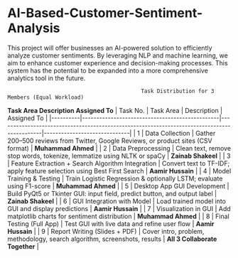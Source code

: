 # AI-Based-Customer-Sentiment-Analysis
This project will offer businesses an AI-powered solution to efficiently analyze customer sentiments. By leveraging NLP and machine learning, we aim to enhance customer experience and decision-making processes. This system has the potential to be expanded into a more comprehensive analytics tool in the future.

                                              Task Distribution for 3 Members (Equal Workload)
**Task Area	Description	Assigned To**
| Task No. | Task Area                                      | Description                                                                                 | Assigned To                  |
|----------|------------------------------------------------|---------------------------------------------------------------------------------------------|------------------------------|
| 1        | Data Collection                                | Gather 200–500 reviews from Twitter, Google Reviews, or product sites (CSV format)          | **Muhammad Ahmed**           |
| 2        | Data Preprocessing                             | Clean text, remove stop words, tokenize, lemmatize using NLTK or spaCy                      | **Zainab Shakeel**           |
| 3        | Feature Extraction + Search Algorithm Integration | Convert text to TF-IDF; apply feature selection using Best First Search                   | **Aamir Hussain**            |
| 4        | Model Training & Testing                       | Train Logistic Regression & optionally LSTM; evaluate using F1-score                        | **Muhammad Ahmed**           |
| 5        | Desktop App GUI Development                    | Build PyQt5 or Tkinter GUI: input field, predict button, and output label                   | **Zainab Shakeel**           |
| 6        | GUI Integration with Model                     | Load trained model into GUI and display predictions                                         | **Aamir Hussain**            |
| 7        | Visualization in GUI                           | Add matplotlib charts for sentiment distribution                                            | **Muhammad Ahmed**           |
| 8        | Final Testing (Full App)                       | Test GUI with live data and refine user flow                                                | **Aamir Hussain**            |
| 9        | Report Writing (Slides + PDF)                  | Cover intro, problem, methodology, search algorithm, screenshots, results                   | **All 3 Collaborate Together** |

